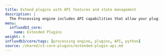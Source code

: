 ```yaml
---
title: Extend plugins with API features and state management
description: |
  The Processing engine includes API capabilities that allow your plugins to interact with InfluxDB data and maintain state between executions.
menu:
  influxdb3_core:
    name: Extended Plugins
weight: 4
influxdb3/core/tags: [processing engine, plugins, API, python]
source: /shared/v3-core-plugins/extended-plugin-api.md
---
```


<!-- 
//SOURCE - content/shared/v3-core-plugins/extended-plugin-api.md
-->
